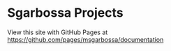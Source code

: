 # Sgarbossa Projects

View this site with GitHub Pages at https://github.com/pages/msgarbossa/documentation

